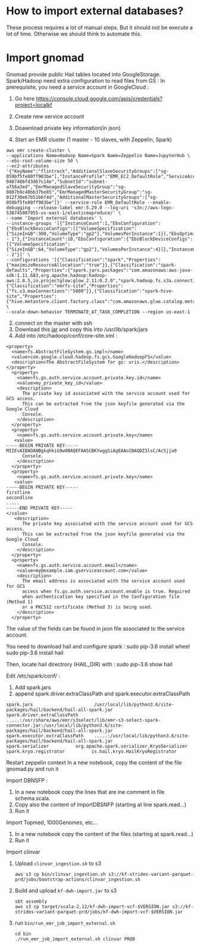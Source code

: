 How to import external databases?
===============

These process requires a lot of manual steps. But it should not be execute a lot of time. Otherwise we should think to automate this.

# Import gnomad

Gnomad provide public Hail tables located into GoogleStorage. Spark/Hadoop need extra configuration to read files from GS : 
In prerequisite, you need a service account in GoogleCloud :
1) Go here https://console.cloud.google.com/apis/credentials?project=localkf
2) Create new service account
3) Doawnload private key information(in json)


1) Start an EMR cluster (1 master - 10 slaves, with Zeppelin, Spark)
```
aws emr create-cluster \
--applications Name=Hadoop Name=Spark Name=Zeppelin Name=JupyterHub \
--ebs-root-volume-size 50 \
--ec2-attributes '{"KeyName":"flintrock","AdditionalSlaveSecurityGroups":["sg-059bf5fe80ff903be"],"InstanceProfile":"EMR_EC2_DefaultRole","ServiceAccessSecurityGroup":"sg-0487486fd3d67c14e","SubnetId":"subnet-a756a3ed","EmrManagedSlaveSecurityGroup":"sg-0807b9c40bb37be85","EmrManagedMasterSecurityGroup":"sg-012f30e67b51b6f4d","AdditionalMasterSecurityGroups":["sg-059bf5fe80ff903be"]}' --service-role EMR_DefaultRole --enable-debugging --release-label emr-5.29.0 --log-uri 's3n://aws-logs-538745987955-us-east-1/elasticmapreduce/' \
--name 'Import external databases' \
--instance-groups '[{"InstanceCount":1,"EbsConfiguration":{"EbsBlockDeviceConfigs":[{"VolumeSpecification":{"SizeInGB":300,"VolumeType":"gp2"},"VolumesPerInstance":1}],"EbsOptimized":true},"InstanceGroupType":"MASTER","InstanceType":"m5.xlarge","Name":"Master - 1"},{"InstanceCount":10,"EbsConfiguration":{"EbsBlockDeviceConfigs":[{"VolumeSpecification":{"SizeInGB":64,"VolumeType":"gp2"},"VolumesPerInstance":4}]},"InstanceGroupType":"CORE","InstanceType":"m5.4xlarge","Name":"Core - 2"}]' \
--configurations '[{"Classification":"spark","Properties":{"maximizeResourceAllocation":"true"}},{"Classification":"spark-defaults","Properties":{"spark.jars.packages":"com.amazonaws:aws-java-sdk:1.11.683,org.apache.hadoop:hadoop-aws:2.8.5,io.projectglow:glow_2.11:0.2.0","spark.hadoop.fs.s3a.connection.maximum":"5000","spark.pyspark.python":"/usr/bin/python3"}},{"Classification":"emrfs-site","Properties":{"fs.s3.maxConnections":"5000"}},{"Classification":"spark-hive-site","Properties":{"hive.metastore.client.factory.class":"com.amazonaws.glue.catalog.metastore.AWSGlueDataCatalogHiveClientFactory"}}]' \
--scale-down-behavior TERMINATE_AT_TASK_COMPLETION --region us-east-1
```
2) connect on the master with ssh
3) Download this [jar](https://storage.googleapis.com/hadoop-lib/gcs/gcs-connector-hadoop2-latest.jar) and copy this into /usr/lib/spark/jars
4) Add into /etc/hadoop/conf/core-site.xml :
```
<property>
  <name>fs.AbstractFileSystem.gs.impl</name>
  <value>com.google.cloud.hadoop.fs.gcs.GoogleHadoopFS</value>
  <description>The AbstractFileSystem for gs: uris.</description>
</property>
  <property>
    <name>fs.gs.auth.service.account.private.key.id</name>
    <value>my_private_key_id</value>
    <description>
      The private key id associated with the service account used for GCS access.
      This can be extracted from the json keyfile generated via the Google Cloud
      Console.
    </description>
  </property>
  <property>
    <name>fs.gs.auth.service.account.private.key</name>
   <value>
-----BEGIN PRIVATE KEY-----
MIIEvAIBADANBgkqhkiG9w0BAQEFAASCBKYwggSiAgEAAoIBAQDZ3lsC/AcSjja9
      Console.
    </description>
  </property>
  <property>
    <name>fs.gs.auth.service.account.private.key</name>
   <value>
-----BEGIN PRIVATE KEY-----
firstline
secondline
.....
-----END PRIVATE KEY-----
</value>
   <description>
      The private key associated with the service account used for GCS access.
      This can be extracted from the json keyfile generated via the Google Cloud
      Console.
    </description>
  </property>
  <property>
    <name>fs.gs.auth.service.account.email</name>
    <value>my@example.iam.gserviceaccount.com</value>
    <description>
      The email address is associated with the service account used for GCS
      access when fs.gs.auth.service.account.enable is true. Required
      when authentication key specified in the Configuration file (Method 1)
      or a PKCS12 certificate (Method 3) is being used.
    </description>
  </property>
``` 
The value of the fields can be found in json file associated to the service account.

You need to download hail and configure spark :
sudo pip-3.6 install wheel
sudo pip-3.6 install hail

Then, locate hail directrory (HAIL_DIR) with :
sudo pip-3.6 show hail


Edit /etc/spark/conf/ :
1) Add spark.jars
2) append spark.driver.extraClassPath and spark.executor.extraClassPath
```
spark.jars                       /usr/local/lib/python3.6/site-packages/hail/backend/hail-all-spark.jar
spark.driver.extraClassPath      .....:/usr/share/aws/emr/s3select/lib/emr-s3-select-spark-connector.jar:/usr/local/lib/python3.6/site-packages/hail/backend/hail-all-spark.jar
spark.executor.extraClassPath    .....:/usr/local/lib/python3.6/site-packages/hail/backend/hail-all-spark.jar
spark.serializer          org.apache.spark.serializer.KryoSerializer
spark.kryo.registrator          is.hail.kryo.HailKryoRegistrator
```

Restart zeppelin context
In a new notebook, copy the content of the file gnomad.py and run it


Import DBNSFP :
1) In a new notebook copy the lines that are ine comment in file schema.scala.
2) Copy also the content of ImportDBSNFP (starting at line spark.read...)
3) Run it 


Import Topmed, 1000Genomes, etc...
1) In a new notebook copy the content of the files (starting at spark.read...)
2) Run it


Import clinvar
1) Upload `clinvar_ingestion.sh` to s3
   ```shell
   aws s3 cp bin/clinvar_ingestion.sh s3://kf-strides-variant-parquet-prd/jobs/bootstrap-actions/clinvar_ingestion.sh
   ```
2) Build and upload `kf-dwh-import.jar` to s3
   ```shell
   sbt assembly
   aws s3 cp target/scala-2.12/kf-dwh-import-vcf-$VERSION.jar s3://kf-strides-variant-parquet-prd/jobs/kf-dwh-import-vcf-$VERSION.jar
   ```
3) run `bin/run_emr_job_import_external.sh`

   ```shell
   cd bin
   ./run_emr_job_import_external.sh clinvar PROD
   ```



